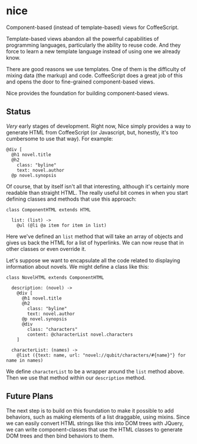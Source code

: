 # nice


Component-based (instead of template-based) views for CoffeeScript.

Template-based views abandon all the powerful capabilities of programming languages, particularly the ability to reuse code. And they force to learn a new template language instead of using one we already know.

There are good reasons we use templates. One of them is the difficulty of mixing data (the markup) and code. CoffeeScript does a great job of this and opens the door to fine-grained component-based views.

Nice provides the foundation for building component-based views.

## Status

*Very* early stages of development. Right now, Nice simply provides a way to generate HTML from CoffeeScript (or Javascript, but, honestly, it's too cumbersome to use that way). For example:

    @div [
      @h1 novel.title
      @h2
        class: "byline"
        text: novel.author
      @p novel.synopsis

Of course, that by itself isn't all that interesting, although it's certainly more readable than straight HTML. The really useful bit comes in when you start defining classes and methods that use this approach:

    class ComponentHTML extends HTML

      list: (list) ->
        @ul (@li @a item for item in list)

Here we've defined an `list` method that will take an array of objects and gives us back the HTML for a list of hyperlinks. We can now reuse that in other classes or even override it.

Let's suppose we want to encapsulate all the code related to displaying information about novels. We might define a class like this:

    class NovelHTML extends ComponentHTML

      description: (novel) ->
        @div [
          @h1 novel.title
          @h2
            class: "byline"
            text: novel.author
          @p novel.synopsis
          @div
            class: "characters"
            content: @characterList novel.characters
        ]

      characterList: (names) ->
        @list ({text: name, url: "novel://qubit/characters/#{name}"} for name in names)

We define `characterList` to be a wrapper around the `list` method above. Then we use that method within our `description` method.

## Future Plans

The next step is to build on this foundation to make it possible to add behaviors, such as making elements of a list draggable, using mixins. Since we can easily convert HTML strings like this into DOM trees with JQuery, we can write component-classes that use the HTML classes to generate DOM trees and then bind behaviors to them.